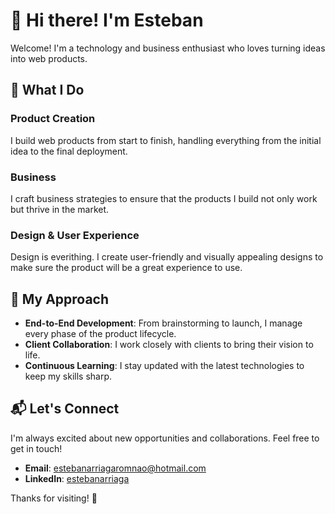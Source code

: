 # 👋 Hi there! I'm Esteban

Welcome! I'm a technology and business enthusiast who loves turning ideas into web products.

## 🌟 What I Do

### Product Creation
I build web products from start to finish, handling everything from the initial idea to the final deployment.

### Business
I craft business strategies to ensure that the products I build not only work but thrive in the market.

### Design & User Experience
Design is everithing. I create user-friendly and visually appealing designs to make sure the product will be a great experience to use.

## 🚀 My Approach

- **End-to-End Development**: From brainstorming to launch, I manage every phase of the product lifecycle.
- **Client Collaboration**: I work closely with clients to bring their vision to life.
- **Continuous Learning**: I stay updated with the latest technologies to keep my skills sharp.

## 📬 Let's Connect

I'm always excited about new opportunities and collaborations. Feel free to get in touch!

- **Email**: [estebanarriagaromnao@hotmail.com](estebanarriagaromnao@hotmail.com)
- **LinkedIn**: [estebanarriaga]([https://www.linkedin.com/in/your-profile](https://www.linkedin.com/in/esteban-arriaga-vijande-a1a5b520a/))

Thanks for visiting! 🚀
